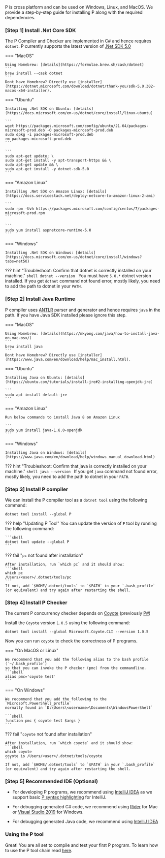 P is cross platform and can be used on Windows, Linux, and MacOS. We provide a step-by-step guide for installing P along with the required dependencies.

### [Step 1] Install .Net Core SDK
The P Compiler and Checker are implemented in C# and hence requires `dotnet`. 
P currently supports the latest version of [.Net SDK 5.0](https://docs.microsoft.com/en-us/dotnet/core/install/) 

=== "MacOS"

    Using Homebrew: [details](https://formulae.brew.sh/cask/dotnet)
    ```
    brew install --cask dotnet
    ```
    Dont have Homebrew? Directly use [installer](https://dotnet.microsoft.com/download/dotnet/thank-you/sdk-5.0.302-macos-x64-installer). 

=== "Ubuntu"

    Installing .Net SDK on Ubuntu: [details](https://docs.microsoft.com/en-us/dotnet/core/install/linux-ubuntu)
    
    ```
    wget https://packages.microsoft.com/config/ubuntu/21.04/packages-microsoft-prod.deb -O packages-microsoft-prod.deb
    sudo dpkg -i packages-microsoft-prod.deb
    rm packages-microsoft-prod.deb
    ```

    ```
    sudo apt-get update; \
    sudo apt-get install -y apt-transport-https && \
    sudo apt-get update && \
    sudo apt-get install -y dotnet-sdk-5.0
    ```

=== "Amazon Linux"
    
    Installing .Net SDK on Amazon Linux: [details](https://docs.servicestack.net/deploy-netcore-to-amazon-linux-2-ami)

    ```
    sudo rpm -Uvh https://packages.microsoft.com/config/centos/7/packages-microsoft-prod.rpm
    ```

    ```
    sudo yum install aspnetcore-runtime-5.0
    ```

=== "Windows"

    Installing .Net SDK on Windows: [details](https://docs.microsoft.com/en-us/dotnet/core/install/windows?tabs=net50)

??? hint "Troubleshoot: Confirm that dotnet is correctly installed on your machine."
    ```shell
    dotnet --version
    ```
    You must have `5.0.*` dotnet version installed. 
    If you get `dotnet` command not found error, mostly likely, you need to add the path to dotnet in your `PATH`.

### [Step 2] Install Java Runtime
P compiler uses [ANTLR](https://www.antlr.org/) parser and generator and hence requires `java` in the path. 
If you have Java SDK installed please ignore this step.

=== "MacOS"

    Using Homebrew: [details](https://mkyong.com/java/how-to-install-java-on-mac-osx/)
    ```
    brew install java
    ```
    Dont have Homebrew? Directly use [installer](https://www.java.com/en/download/help/mac_install.html). 

=== "Ubuntu"

    Installing Java on Ubuntu: [details](https://ubuntu.com/tutorials/install-jre#2-installing-openjdk-jre)
    
    ```
    sudo apt install default-jre
    ```

=== "Amazon Linux"

    Run below commands to install Java 8 on Amazon Linux

    ```
    sudo yum install java-1.8.0-openjdk
    ```

=== "Windows"

    Installing Java on Windows: [details](https://www.java.com/en/download/help/windows_manual_download.html)

??? hint "Troubleshoot: Confirm that java is correctly installed on your machine."
    ```shell
    java --version
    ```
    If you get `java` command not found error, mostly likely, you need to add the path to dotnet in your `PATH`.

### [Step 3] Install P compiler

We can install the P compiler tool as a `dotnet tool` using the following command:

```shell
dotnet tool install --global P
```

??? help "Updating P Tool"
    You can update the version of `P` tool by running the following command:

    ```shell
    dotnet tool update --global P
    ```

??? fail "`pc` not found after installation"

    After installation, run `which pc` and it should show:
    ```shell
    which pc
    /Users/<user>/.dotnet/tools/pc
    ```
    If not, add `$HOME/.dotnet/tools` to `$PATH` in your `.bash_profile` (or equivalent) and try again after restarting the shell.

### [Step 4] Install P Checker
The current P concurrency checker depends on [Coyote](https://microsoft.github.io/coyote/) (previously [P#](https://github.com/p-org/PSharp))

Install the `Coyote` version `1.0.5` using the following command:

```shell
dotnet tool install --global Microsoft.Coyote.CLI --version 1.0.5
```

Now you can run `coyote` to check the correctness of P programs.

=== "On MacOS or Linux"

    We recommend that you add the following alias to the bash profile (`~/.bash_profile`) 
    so that you can invoke the P checker (pmc) from the commandline.
    ```shell
    alias pmc='coyote test'
    ```

=== "On Windows"

    We recommend that you add the following to the `Microsoft.PowerShell_profile` 
    normally found in `D:\Users\<username>\Documents\WindowsPowerShell`

    ```shell
    function pmc { coyote test $args }
    ```

??? fail "`coyote` not found after installation"

    After installation, run `which coyote` and it should show:
    ```shell
    which coyote
    coyote is /Users/<user>/.dotnet/tools/coyote
    ```
    If not, add `$HOME/.dotnet/tools` to `$PATH` in your `.bash_profile` (or equivalent) and try again after restarting the shell.

### [Step 5] Recommended IDE (Optional)

- For developing P programs, we recommend using [IntelliJ IDEA](https://www.jetbrains.com/idea/) as we support basic [P syntax highlighting](syntaxhighlight.md) for IntelliJ.

- For debugging generated C# code, we recommend using [Rider](https://www.jetbrains.com/rider/) for Mac or [Visual Studio 2019](https://docs.microsoft.com/en-us/visualstudio/install/install-visual-studio) for Windows.

- For debugging generated Java code, we recommend using [IntelliJ IDEA](https://www.jetbrains.com/idea/)

### Using the P tool
Great! You are all set to compile and test your first P program. To learn how to use the P tool chain read [here](usingP.md).

